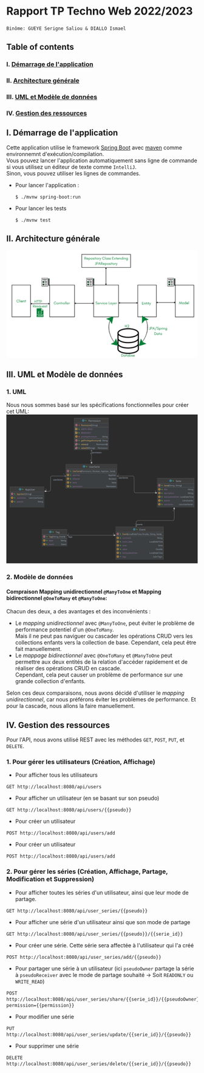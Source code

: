 # Rapport TP Techno Web 2022/2023
`Binôme: GUEYE Serigne Saliou & DIALLO Ismael`

## Table of contents
### I. [Démarrage de l'application](#commands)  
### II. [Architecture générale](#architecture)  
### III. [UML et Modèle de données](#uml)  
### IV. [Gestion des ressources](#ressources)

<div style="page-break-after: always"></div>

## I. Démarrage de l'application <a name ="commands"></a>
Cette application utilise le framework [Spring Boot](https://spring.io/projects/spring-boot) avec [maven](https://maven.apache.org/) comme environnemnt d'exécution/compilation.  
Vous pouvez lancer l'application automatiquement sans ligne de commande si vous utilisez un éditeur de texte comme `IntelliJ`.  
Sinon, vous pouvez utiliser les lignes de commandes.  
- Pour lancer l'application :
  ```shell
  $ ./mvnw spring-boot:run
  ```
- Pour lancer les tests
  ```shell
  $ ./mvnw test
  ```
## II. Architecture générale <a name ="architecture"></a>
  ![architecture.svg](architecture.svg)
<div style="page-break-after: always"></div>

## III. UML et Modèle de données <a name ="uml"></a>
### 1. UML
  Nous nous sommes basé sur les spécifications fonctionnelles pour créer cet UML:
  ![img_1.png](img_1.png)
  
### 2. Modèle de données
#### Compraison Mapping unidirectionnel `@ManyToOne` et Mapping bidirectionnel `@OneToMany` et `@ManyToOne`:
Chacun des deux, a des avantages et des inconvénients :
- Le *mapping unidirectionnel* avec `@ManyToOne`, peut éviter le problème de performance potentiel d'un `@OneToMany`. <br>Mais il ne peut pas naviguer ou cascader les opérations CRUD vers les collections enfants vers la collection de base. Cependant, cela peut être fait manuellement.
- Le *mappage bidirectionnel* avec `@OneToMany` et `@ManyToOne` peut permettre aux deux entités de la relation d'accéder rapidement et de réaliser des opérations CRUD en cascade. <br>Cependant, cela peut causer un problème de performance sur une grande collection d'enfants.

Selon ces deux comparaisons, nous avons décidé d'utiliser le *mapping unidirectionnel*, car nous préférons éviter les problèmes de performance. Et pour la cascade, nous allons la faire manuellement.

## IV. Gestion des ressources <a name ="ressources"></a>
Pour l'API, nous avons utilisé REST avec les méthodes `GET`, `POST`, `PUT`, et `DELETE`.
### 1. Pour gérer les utilisateurs (Création, Affichage) 
- Pour afficher tous les utilisateurs
```http request
GET http://localhost:8080/api/users
```
- Pour afficher un utilisateur (en se basant sur son pseudo)
```http request
GET http://localhost:8080/api/users/{{pseudo}}
```
- Pour créer un utilisateur
```http request
POST http://localhost:8080/api/users/add
```
- Pour créer un utilisateur
```http request
POST http://localhost:8080/api/users/add
```
### 2. Pour gérer les séries (Création, Affichage, Partage, Modification et Suppression)
- Pour afficher toutes les séries d'un utilisateur, ainsi que leur mode de partage.
```http request
GET http://localhost:8080/api/user_series/{{pseudo}}
```
- Pour afficher une série d'un utilisateur ainsi que son mode de partage
```http request
GET http://localhost:8080/api/user_series/{{pseudo}}/{{serie_id}}
```
- Pour créer une série. Cette série sera affectée à l'utilisateur qui l'a créé
```http request
POST http://localhost:8080/api/user_series/add/{{pseudo}}
```
- Pour partager une série à un utilisateur (ici `pseudoOwner` partage la série à `pseudoReceiver` avec le mode de partage souhaité -> Soit `READONLY` ou `WRITE_READ`)
```http request
POST http://localhost:8080/api/user_series/share/{{serie_id}}/{{pseudoOwner}}/{{pseudoReceiver}}?permission={{permission}}
```
- Pour modifier une série
```http request
PUT http://localhost:8080/api/user_series/update/{{serie_id}}/{{pseudo}}
```
- Pour supprimer une série
```http request
DELETE http://localhost:8080/api/user_series/delete/{{serie_id}}/{{pseudo}}
```